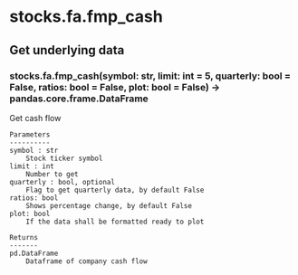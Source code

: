 # stocks.fa.fmp_cash

## Get underlying data 
### stocks.fa.fmp_cash(symbol: str, limit: int = 5, quarterly: bool = False, ratios: bool = False, plot: bool = False) -> pandas.core.frame.DataFrame

Get cash flow

    Parameters
    ----------
    symbol : str
        Stock ticker symbol
    limit : int
        Number to get
    quarterly : bool, optional
        Flag to get quarterly data, by default False
    ratios: bool
        Shows percentage change, by default False
    plot: bool
        If the data shall be formatted ready to plot

    Returns
    -------
    pd.DataFrame
        Dataframe of company cash flow
